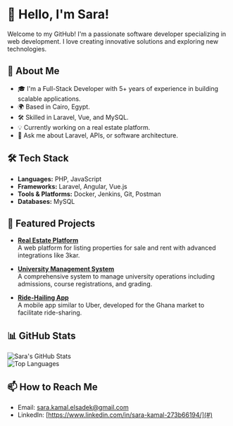 # 👋 Hello, I'm Sara!  

Welcome to my GitHub! I'm a passionate software developer specializing in web development. I love creating innovative solutions and exploring new technologies.

## 🚀 About Me
- 🎓 I'm a Full-Stack Developer with 5+ years of experience in building scalable applications.  
- 🌍 Based in Cairo, Egypt.  
- 🛠️ Skilled in Laravel, Vue, and MySQL.  
- 💡 Currently working on a real estate platform.  
- 💬 Ask me about Laravel, APIs, or software architecture.  

## 🛠️ Tech Stack
- **Languages:** PHP, JavaScript  
- **Frameworks:** Laravel, Angular, Vue.js  
- **Tools & Platforms:** Docker, Jenkins, Git, Postman  
- **Databases:** MySQL  

## 🌟 Featured Projects
- [**Real Estate Platform**](#)  
  A web platform for listing properties for sale and rent with advanced integrations like 3kar.

- [**University Management System**](#)  
  A comprehensive system to manage university operations including admissions, course registrations, and grading.

- [**Ride-Hailing App**](#)  
  A mobile app similar to Uber, developed for the Ghana market to facilitate ride-sharing.  

## 📊 GitHub Stats
![Sara's GitHub Stats](https://github-readme-stats.vercel.app/api?username=sarakamalelsadek0&show_icons=true&theme=radical)  
![Top Languages](https://github-readme-stats.vercel.app/api/top-langs/?username=sarakamalelsadek&layout=compact&theme=radical)  

## 📫 How to Reach Me
- Email: sara.kamal.elsadek@gmail.com  
- LinkedIn: [https://www.linkedin.com/in/sara-kamal-273b66194/](#)  
